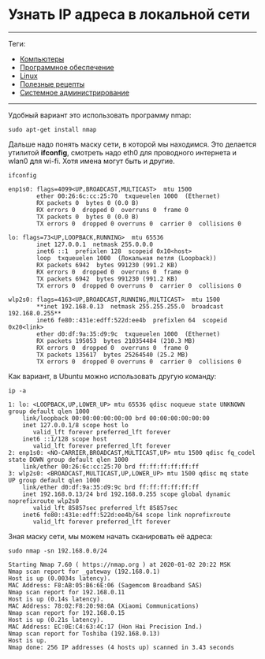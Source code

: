 # Узнать IP адреса в локальной сети



---

Теги:

- [Компьютеры](../../_tags/компьютеры.md)
- [Программное обеспечение](../../_tags/программное%20обеспечение.md)
- [Linux](../../_tags/linux.md)
- [Полезные рецепты](../../_tags/полезные%20рецепты.md)
- [Системное администрирование](../../_tags/системное%20администрирование.md)

---

Удобный вариант это использовать программу nmap:
```shell
sudo apt-get install nmap
```

Дальше надо понять маску сети, в которой мы находимся. 
Это делается утилитой **ifconfig**, смотреть надо eth0 для проводного интернета и wlan0 для wi-fi.
Хотя имена могут быть и другие.
```shell
ifconfig
```

```shell
enp1s0: flags=4099<UP,BROADCAST,MULTICAST>  mtu 1500
        ether 00:26:6c:cc:25:70  txqueuelen 1000  (Ethernet)
        RX packets 0  bytes 0 (0.0 B)
        RX errors 0  dropped 0  overruns 0  frame 0
        TX packets 0  bytes 0 (0.0 B)
        TX errors 0  dropped 0 overruns 0  carrier 0  collisions 0

lo: flags=73<UP,LOOPBACK,RUNNING>  mtu 65536
        inet 127.0.0.1  netmask 255.0.0.0
        inet6 ::1  prefixlen 128  scopeid 0x10<host>
        loop  txqueuelen 1000  (Локальная петля (Loopback))
        RX packets 6942  bytes 991230 (991.2 KB)
        RX errors 0  dropped 0  overruns 0  frame 0
        TX packets 6942  bytes 991230 (991.2 KB)
        TX errors 0  dropped 0 overruns 0  carrier 0  collisions 0

wlp2s0: flags=4163<UP,BROADCAST,RUNNING,MULTICAST>  mtu 1500
        **inet 192.168.0.13  netmask 255.255.255.0  broadcast 192.168.0.255**
        inet6 fe80::431e:edff:522d:ee4b  prefixlen 64  scopeid 0x20<link>
        ether d0:df:9a:35:d9:9c  txqueuelen 1000  (Ethernet)
        RX packets 195053  bytes 210354484 (210.3 MB)
        RX errors 0  dropped 0  overruns 0  frame 0
        TX packets 135617  bytes 25264540 (25.2 MB)
        TX errors 0  dropped 0 overruns 0  carrier 0  collisions 0
```

Как вариант, в Ubuntu можно использовать другую команду:
```shell
ip -a
```
```shell
1: lo: <LOOPBACK,UP,LOWER_UP> mtu 65536 qdisc noqueue state UNKNOWN group default qlen 1000
    link/loopback 00:00:00:00:00:00 brd 00:00:00:00:00:00
    inet 127.0.0.1/8 scope host lo
       valid_lft forever preferred_lft forever
    inet6 ::1/128 scope host 
       valid_lft forever preferred_lft forever
2: enp1s0: <NO-CARRIER,BROADCAST,MULTICAST,UP> mtu 1500 qdisc fq_codel state DOWN group default qlen 1000
    link/ether 00:26:6c:cc:25:70 brd ff:ff:ff:ff:ff:ff
3: wlp2s0: <BROADCAST,MULTICAST,UP,LOWER_UP> mtu 1500 qdisc mq state UP group default qlen 1000
    link/ether d0:df:9a:35:d9:9c brd ff:ff:ff:ff:ff:ff
    inet 192.168.0.13/24 brd 192.168.0.255 scope global dynamic noprefixroute wlp2s0
       valid_lft 85857sec preferred_lft 85857sec
    inet6 fe80::431e:edff:522d:ee4b/64 scope link noprefixroute 
       valid_lft forever preferred_lft forever
```

Зная маску сети, мы можем начать сканировать её адреса:
```shell
sudo nmap -sn 192.168.0.0/24
```
```shell
Starting Nmap 7.60 ( https://nmap.org ) at 2020-01-02 20:22 MSK
Nmap scan report for _gateway (192.168.0.1)
Host is up (0.0034s latency).
MAC Address: F8:AB:05:B6:6E:06 (Sagemcom Broadband SAS)
Nmap scan report for 192.168.0.11
Host is up (0.14s latency).
MAC Address: 78:02:F8:20:98:0A (Xiaomi Communications)
Nmap scan report for 192.168.0.15
Host is up (0.21s latency).
MAC Address: EC:0E:C4:63:4C:17 (Hon Hai Precision Ind.)
Nmap scan report for Toshiba (192.168.0.13)
Host is up.
Nmap done: 256 IP addresses (4 hosts up) scanned in 3.43 seconds
```
